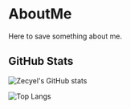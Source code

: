 # AboutMe

Here to save something about me.

## GitHub Stats

![Zecyel's GitHub stats](https://github-readme-stats.vercel.app/api?username=Zecyel&count_private=true&show_icons=true)

![Top Langs](https://github-readme-stats.vercel.app/api/top-langs/?username=Zecyel&layout=compact)
